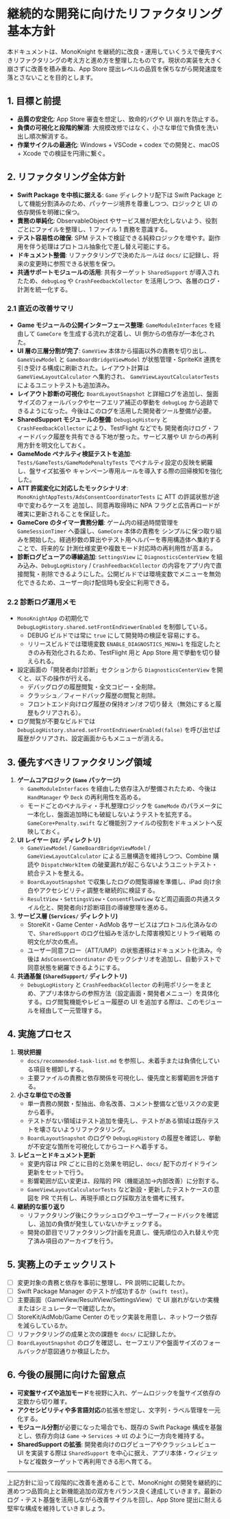 # 継続的な開発に向けたリファクタリング基本方針

本ドキュメントは、MonoKnight を継続的に改良・運用していくうえで優先すべきリファクタリングの考え方と進め方を整理したものです。現状の実装を大きく崩さずに改善を積み重ね、App Store 提出レベルの品質を保ちながら開発速度を落とさないことを目的とします。

## 1. 目標と前提
- **品質の安定化**: App Store 審査を想定し、致命的バグや UI 崩れを防止する。
- **負債の可視化と段階的解消**: 大規模改修ではなく、小さな単位で負債を洗い出し順次解消する。
- **作業サイクルの最適化**: Windows + VSCode + codex での開発と、macOS + Xcode での検証を円滑に繋ぐ。

## 2. リファクタリング全体方針
- **Swift Package を中核に据える**: `Game` ディレクトリ配下は Swift Package として機能分割済みのため、パッケージ境界を尊重しつつ、ロジックと UI の依存関係を明確に保つ。
- **責務の単純化**: ObservableObject やサービス層が肥大化しないよう、役割ごとにファイルを整理し、1 ファイル 1 責務を意識する。
- **テスト容易性の確保**: SPM テストで検証できる純粋ロジックを増やす。副作用を伴う処理はプロトコル抽象化で差し替え可能にする。
- **ドキュメント整備**: リファクタリングで決めたルールは `docs/` に記録し、将来の変更時に参照できる状態を保つ。
- **共通サポートモジュールの活用**: 共有ターゲット `SharedSupport` が導入されたため、`debugLog` や `CrashFeedbackCollector`
  を活用しつつ、各層のログ・計測を統一化する。

### 2.1 直近の改善サマリ
- **Game モジュールの公開インターフェース整理**: `GameModuleInterfaces` を経由して `GameCore`
  を生成する流れが定着し、UI 側からの依存が一本化された。
- **UI 層の三層分割が完了**: `GameView` 本体から描画以外の責務を切り出し、`GameViewModel` と `GameBoardBridgeViewModel`
  が状態管理・SpriteKit 連携を引き受ける構成に刷新された。レイアウト計算は `GameViewLayoutCalculator` へ集約され、
  `GameViewLayoutCalculatorTests` によるユニットテストも追加済み。
- **レイアウト診断の可視化**: `BoardLayoutSnapshot` と詳細ログを追加し、盤面サイズのフォールバックやセーフエリア補正の挙動を
  `debugLog` から追跡できるようになった。今後はこのログを活用した開発者ツール整備が必要。
- **SharedSupport モジュールの整備**: `DebugLogHistory` と `CrashFeedbackCollector` により、TestFlight などでも
  開発者向けログ・フィードバック履歴を共有できる下地が整った。サービス層や UI からの再利用方針を明文化しておく。
- **GameMode ペナルティ検証テストを追加**: `Tests/GameTests/GameModePenaltyTests` でペナルティ設定の反映を網羅し、盤サイズ拡張や
  キャンペーン専用ルールを導入する際の回帰検知を強化した。
- **ATT 許諾変化に対応したモックシナリオ**: `MonoKnightAppTests/AdsConsentCoordinatorTests` に ATT の許諾状態が途中で変わるケースを
  追加し、同意再取得時に NPA フラグと広告再ロードが確実に更新されることを保証した。
- **GameCore のタイマー責務分離**: ゲーム内の経過時間管理を `GameSessionTimer` へ委譲し、`GameCore` 本体の責務を
  シンプルに保つ取り組みを開始した。経過秒数の算出やテスト用ヘルパーを専用構造体へ集約することで、将来的な
  計測仕様変更や複数モード対応時の再利用性が高まる。
- **診断ログビューアの導線追加**: `SettingsView` に `DiagnosticsCenterView` を組み込み、`DebugLogHistory` / `CrashFeedbackCollector`
  の内容をアプリ内で直接閲覧・削除できるようにした。公開ビルドでは環境変数でメニューを無効化できるため、ユーザー向け配信時も安全に利用できる。

### 2.2 診断ログ運用メモ
- `MonoKnightApp` の初期化で `DebugLogHistory.shared.setFrontEndViewerEnabled` を制御している。
  - DEBUG ビルドでは常に `true` にして開発時の検証を容易にする。
  - リリースビルドでは環境変数 `ENABLE_DIAGNOSTICS_MENU=1` を指定したときのみ有効化されるため、TestFlight 用と App Store 用で挙動を切り替えられる。
- 設定画面の「開発者向け診断」セクションから `DiagnosticsCenterView` を開くと、以下の操作が行える。
  - デバッグログの履歴閲覧・全文コピー・全削除。
  - クラッシュ／フィードバック履歴の閲覧と削除。
  - フロントエンド向けログ履歴の保持オン/オフ切り替え（無効にすると履歴もクリアされる）。
- ログ閲覧が不要なビルドでは `DebugLogHistory.shared.setFrontEndViewerEnabled(false)` を呼び出せば履歴がクリアされ、設定画面からもメニューが消える。

## 3. 優先すべきリファクタリング領域
1. **ゲームコアロジック (`Game` パッケージ)**
   - `GameModuleInterfaces` を経由した依存注入が整備されたため、今後は `HandManager` や `Deck` の再利用性を高める。
   - モードごとのペナルティ・手札整理ロジックを `GameMode` のパラメータに一本化し、盤面追加時にも破綻しないようテストを拡充する。
     `GameCore+Penalty.swift` など機能別ファイルの役割をドキュメントへ反映しておく。
2. **UI レイヤー (`UI/` ディレクトリ)**
   - `GameViewModel` / `GameBoardBridgeViewModel` / `GameViewLayoutCalculator` による三層構造を維持しつつ、Combine 購読や
     `DispatchWorkItem` の破棄漏れが起こらないようユニットテスト・統合テストを整える。
   - `BoardLayoutSnapshot` で収集したログの閲覧導線を準備し、iPad 向け余白やアクセシビリティ調整を継続的に検証する。
   - `ResultView`・`SettingsView`・`ConsentFlowView` など周辺画面の共通スタイル化と、開発者向け診断項目の導線整理を進める。
3. **サービス層 (`Services/` ディレクトリ)**
   - StoreKit・Game Center・AdMob 各サービスはプロトコル化済みなので、`SharedSupport` のログ仕組みを活かした障害検知とリトライ戦略
     の明文化が次の焦点。
   - ユーザー同意フロー（ATT/UMP）の状態遷移はドキュメント化済み。今後は `AdsConsentCoordinator` のモックシナリオを追加し、自動テストで
     同意状態を網羅できるようにする。
4. **共通基盤 (`SharedSupport/` ディレクトリ)**
   - `DebugLogHistory` と `CrashFeedbackCollector` の利用ポリシーをまとめ、アプリ本体からの参照方法（設定画面・開発者メニュー）を具体化
     する。ログ閲覧機能やレビュー履歴の UI を追加する際は、このモジュールを経由して一元管理する。

## 4. 実施プロセス
1. **現状把握**
   - `docs/recommended-task-list.md` を参照し、未着手または負債化している項目を棚卸しする。
   - 主要ファイルの責務と依存関係を可視化し、優先度と影響範囲を評価する。
2. **小さな単位での改善**
   - 単一責務の関数・型抽出、命名改善、コメント整備など低リスクの変更から着手。
   - テストがない領域はテスト追加を優先し、テストがある領域は既存テストを壊さないようリファクタリング。
   - `BoardLayoutSnapshot` のログや `DebugLogHistory` の履歴を確認し、挙動が不安定な箇所を可視化してからコードへ着手する。
3. **レビューとドキュメント更新**
   - 変更内容は PR ごとに目的と効果を明記し、`docs/` 配下のガイドライン更新をセットで行う。
   - 影響範囲が広い変更は、段階的 PR（機能追加→内部改善）に分割する。
   - `GameViewLayoutCalculatorTests` など新設・更新したテストケースの意図を PR で共有し、再現手順とログ採取方法を備考に残す。
4. **継続的な振り返り**
   - リファクタリング後にクラッシュログやユーザーフィードバックを確認し、追加の負債が発生していないかチェックする。
   - 開発の節目でリファクタリング計画を見直し、優先順位の入れ替えや完了済み項目のアーカイブを行う。

## 5. 実務上のチェックリスト
- [ ] 変更対象の責務と依存を事前に整理し、PR 説明に記載したか。
- [ ] Swift Package Manager のテストが成功するか（`swift test`）。
- [ ] 主要画面（GameView/ResultView/SettingsView）で UI 崩れがないか実機またはシミュレーターで確認したか。
- [ ] StoreKit/AdMob/Game Center のモック実装を用意し、ネットワーク依存を減らしているか。
- [ ] リファクタリングの成果と次の課題を `docs/` に記録したか。
- [ ] `BoardLayoutSnapshot` のログを確認し、セーフエリアや盤面サイズのフォールバックが意図通りか検証したか。

## 6. 今後の展開に向けた留意点
- **可変盤サイズや追加モード**を視野に入れ、ゲームロジックを盤サイズ依存の定数から切り離す。
- **アクセシビリティや多言語対応**の拡張を想定し、文字列・ラベル管理を一元化する。
- **モジュール分割**が必要になった場合でも、既存の Swift Package 構成を基盤とし、依存方向は `Game` → `Services` → `UI` のように一方向を維持する。
- **SharedSupport の拡張**: 開発者向けのログビューアやクラッシュレビュー UI を実装する際は `SharedSupport` を中心に据え、アプリ本体・ウィジェットなど複数ターゲットで再利用できる形へ育てる。

---

上記方針に沿って段階的に改善を進めることで、MonoKnight の開発を継続的に進めつつ品質向上と新機能追加の双方をバランス良く達成していきます。最新のログ・テスト基盤を活用しながら改善サイクルを回し、App Store 提出に耐える堅牢な構成を維持していきましょう。
